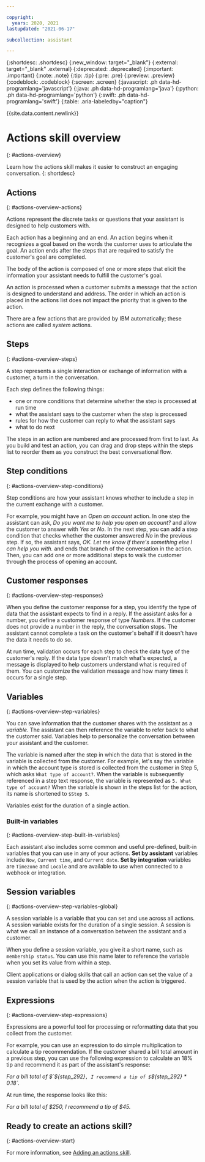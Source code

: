 ```yaml
---

copyright:
  years: 2020, 2021
lastupdated: "2021-06-17"

subcollection: assistant

---
```


{:shortdesc: .shortdesc}
{:new_window: target="_blank"}
{:external: target="_blank" .external}
{:deprecated: .deprecated}
{:important: .important}
{:note: .note}
{:tip: .tip}
{:pre: .pre}
{:preview: .preview}
{:codeblock: .codeblock}
{:screen: .screen}
{:javascript: .ph data-hd-programlang='javascript'}
{:java: .ph data-hd-programlang='java'}
{:python: .ph data-hd-programlang='python'}
{:swift: .ph data-hd-programlang='swift'}
{:table: .aria-labeledby="caption"}

{{site.data.content.newlink}}

# Actions skill overview 
{: #actions-overview}

Learn how the actions skill makes it easier to construct an engaging conversation.
{: shortdesc}

## Actions
{: #actions-overview-actions}

Actions represent the discrete tasks or questions that your assistant is designed to help customers with.

Each action has a beginning and an end. An action begins when it recognizes a goal based on the words the customer uses to articulate the goal. An action ends after the steps that are required to satisfy the customer's goal are completed.

The body of the action is composed of one or more *steps* that elicit the information your assistant needs to fulfill the customer's goal.

An action is processed when a customer submits a message that the action is designed to understand and address. The order in which an action is placed in the actions list does not impact the priority that is given to the action.

There are a few actions that are provided by IBM automatically; these actions are called *system* actions.

## Steps
{: #actions-overview-steps}

A step represents a single interaction or exchange of information with a customer, a turn in the conversation.

Each step defines the following things:

- one or more conditions that determine whether the step is processed at run time
- what the assistant says to the customer when the step is processed
- rules for how the customer can reply to what the assistant says
- what to do next

The steps in an action are numbered and are processed from first to last. As you build and test an action, you can drag and drop steps within the steps list to reorder them as you construct the best conversational flow.

## Step conditions
{: #actions-overview-step-conditions}

Step conditions are how your assistant knows whether to include a step in the current exchange with a customer. 

For example, you might have an *Open an account* action. In one step the assistant can ask, *Do you want me to help you open an account?* and allow the customer to answer with *Yes* or *No*. In the next step, you can add a step condition that checks whether the customer answered *No* in the previous step. If so, the assistant says, *OK. Let me know if there's something else I can help you with.* and ends that branch of the conversation in the action. Then, you can add one or more additional steps to walk the customer through the process of opening an account.

## Customer responses
{: #actions-overview-step-responses}

When you define the customer response for a step, you identify the type of data that the assistant expects to find in a reply. If the assistant asks for a number, you define a customer response of type *Numbers*. If the customer does not provide a number in the reply, the conversation stops. The assistant cannot complete a task on the customer's behalf if it doesn't have the data it needs to do so. 

At run time, validation occurs for each step to check the data type of the customer's reply. If the data type doesn't match what's expected, a message is displayed to help customers understand what is required of them. You can customize the validation message and how many times it occurs for a single step.

## Variables
{: #actions-overview-step-variables}

You can save information that the customer shares with the assistant as a *variable*. The assistant can then reference the variable to refer back to what the customer said. Variables help to personalize the conversation between your assistant and the customer. 

The variable is named after the step in which the data that is stored in the variable is collected from the customer. For example, let's say the variable in which the account type is stored is collected from the customer in Step 5, which asks `What type of account?`. When the variable is subsequently referenced in a step text response, the variable is represented as `5. What type of account?` When the variable is shown in the steps list for the action, its name is shortened to `$Step 5`.

Variables exist for the duration of a single action.

### Built-in variables
{: #actions-overview-step-built-in-variables}

Each assistant also includes some common and useful pre-defined, built-in variables that you can use in any of your actions. **Set by assistant** variables include `Now`, `Current time`, and `Current date`. **Set by integration** variables are `Timezone` and `Locale` and are available to use when connected to a webhook or integration.

## Session variables
{: #actions-overview-step-variables-global}

A session variable is a variable that you can set and use across all actions. A session variable exists for the duration of a single session. A session is what we call an instance of a conversation between the assistant and a customer.

When you define a session variable, you give it a short name, such as `membership status`. You can use this name later to reference the variable when you set its value from within a step.

Client applications or dialog skills that call an action can set the value of a session variable that is used by the action when the action is triggered.

## Expressions
{: #actions-overview-step-expressions}

Expressions are a powerful tool for processing or reformatting data that you collect from the customer. 

For example, you can use an expression to do simple multiplication to calculate a tip recommendation. If the customer shared a bill total amount in a previous step, you can use the following expression to calculate an 18% tip and recommend it as part of the assistant's response:

*For a bill total of $`${step_292}`, I recommend a tip of $`${step_292} * 0.18`.*

At run time, the response looks like this:

*For a bill total of $250, I recommend a tip of $45.*

## Ready to create an actions skill? 
{: #actions-overview-start}

For more information, see [Adding an actions skill](/docs/assistant?topic=assistant-skill-actions-add).